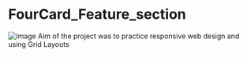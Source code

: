 # FourCard_Feature_section
![image](https://user-images.githubusercontent.com/32011871/132379533-152f85ce-e5a8-4790-8d7a-f04fe04fd0e7.png)
Aim of the project was to practice responsive web design and using Grid Layouts
